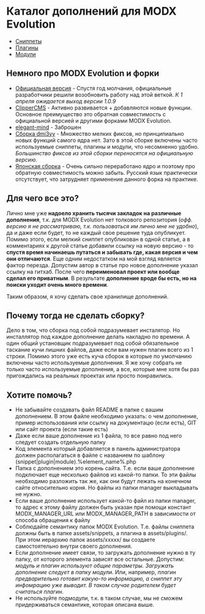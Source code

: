 Каталог дополнений для MODX Evolution
========
- [Сниппеты](https://github.com/AgelxNash/MODX.Evo-addons/tree/master/snippets)
- [Плагины](https://github.com/AgelxNash/MODX.Evo-addons/tree/master/plugins)
- [Модули](https://github.com/AgelxNash/MODX.Evo-addons/tree/master/module)

Немного про MODX Evolution и форки
-------
- [Официальная версия](https://github.com/modxcms/evolution) - Спустя год молчания, официальные разработчики решили возобновить работу над этой веткой. *К 1 апреля ожидается выход версии 1.0.9*
- [ClipperCMS](https://github.com/ClipperCMS/ClipperCMS) - Активно развивается + добавляются новые функции. Основное преимущество это обратная совместимость с официальной версией и другими форками MODX Evolution.
- [elegant-mind](https://github.com/elegant-mind/elegant-mind) - Заброшен
- [Сборка dmi3yy](https://github.com/dmi3yy/modx.evo.custom) - Множество мелких фиксов, но принципиально новых функций самого ядра нет. Зато в этой сборке включены часто используемые сниппеты, плагины и модули, что несомненно удобно. *Большинство фиксов из этой сборки переносятся на официальную версию.*
- [Японская сборка](https://github.com/modxcms-jp/evolution-jp) - Очень сильно переработано ядро и поэтому про обратную совместимость можно забыть. Русский язык практически отсутствует, что затрудняет применение данного форка на практике.

Для чего все это?
--------
Лично мне уже **надоело хранить тысячи закладок на различные дополнения**, т.к. для MODX Evolution нет толкового репозитория (*офф. версию я не рассматриваю, т.к. пользоваться им лично мне не удобно*), да и даже если будет, то не каждый свое решение туда опубликует. Помимо этого, если мелкий сниппет опубликован в одной статье, а в комментариях к другой статье добавили ссылку на новую версию - то **спустя время начинаешь путаться и забывать где, какая версия и чем они отличаются**. Еще одним недостатком на мой взгляд является фактор перезда. Допустим автор в статье про новое дополнение указал ссылку на гитхаб. После чего **переименовал проект или вообще сделал его приватным**. В результате **дополнение вроде бы есть, но на поиски уходит очень много времени**.

Таким образом, я хочу сделать свое хранилище дополнений.

Почему тогда не сделать сборку?
--------
Дело в том, что сборка под собой подразумевает инсталятор. Но инсталлятор под каждое дополнение делать накладно по времени. А один общий установщик подразумевает под собой обязательное таскание кучи лишних файлов, даже если вам нужен плагин всего из 1 строки.
Помимо этого уже есть куча сборок в которые по умолчанию включены часто используемые дополнения. Я же хочу собрать не только часто используемые дополнения, а все, которые мне хотя бы раз пригождались на реальных проектах или просто понравились.

Хотите помочь?
--------
- Не забывайте создавать файл README в папке с вашим дополнением. В этом файле необходимо указать: о чем дополнение, пример использования или ссылку на документацю (если есть), GIT или сайт проекта (если такие есть)
- Даже если ваше дополнение из 1 файла, то все равно под него следует создать отдельную папку
- Код элемента который добавляется в панель администратора должен располагаться в файле с названием по шаблону (snippet|plugin|module).%element_name%.php
- Папка с дополнением это корень сайта. Т.е. если ваше дополнение подключает еще несколько файлов из какой-то папки. То эти файлы необходимо разложить так же, как они будут лежать на конечном сайте относительно корня. Но файлы из папки manager выкладывать не нужно.
- Если ваше дополнение использует какой-то файл из папки manager, то адрес к этому файлу должен быть указан при помощи констант MODX_MANAGER_URL или MODX_MANAGER_PATH в зависимости от способа обращения к файлу
- Соблюдайте семантику папок MODX Evolution. Т.е. файлы сниппета должны быть в папке assets/snippets, а плагина в assets/plugins/. При этом иерархию папок assets/xxxxx/ вы создаете самостоятельно внутри своего дополнения.
- Если дополнение имеет связи, то загружать дополнение нужно в ту папку, от которого элемента зависят все остальные. Допустим: *модуль и плагин используют общие параметры. Загружать дополнение следует в папку модули*. Или, например, *плагин предварительно готовит какую-то информацию, а сниппет эту инфомрацию уже выводит. В таком случае родителем будет считаться плагин*.
- Не используйте подмодули, т.к. в таком случае, мы не сможем придерживаться семантике, которая описана выше.
